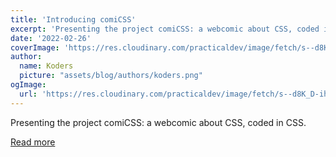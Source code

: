```yaml
---
title: 'Introducing comiCSS'
excerpt: 'Presenting the project comiCSS: a webcomic about CSS, coded in CSS.'
date: '2022-02-26'
coverImage: 'https://res.cloudinary.com/practicaldev/image/fetch/s--d8K_D-ih--/c_imagga_scale,f_auto,fl_progressive,h_420,q_auto,w_1000/https://dev-to-uploads.s3.amazonaws.com/uploads/articles/335ns4gp73emzwmak9ne.png'
author:
  name: Koders
  picture: "assets/blog/authors/koders.png"
ogImage:
  url: 'https://res.cloudinary.com/practicaldev/image/fetch/s--d8K_D-ih--/c_imagga_scale,f_auto,fl_progressive,h_420,q_auto,w_1000/https://dev-to-uploads.s3.amazonaws.com/uploads/articles/335ns4gp73emzwmak9ne.png'
---
```


Presenting the project comiCSS: a webcomic about CSS, coded in CSS.

[Read more](https://dev.to/alvaromontoro/introducing-comicss-1amh)
